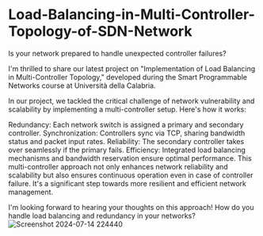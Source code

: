 # Load-Balancing-in-Multi-Controller-Topology-of-SDN-Network
Is your network prepared to handle unexpected controller failures?

I'm thrilled to share our latest project on "Implementation of Load Balancing in Multi-Controller Topology," developed during the Smart Programmable Networks course at Università della Calabria.

In our project, we tackled the critical challenge of network vulnerability and scalability by implementing a multi-controller setup. Here's how it works:

Redundancy: Each network switch is assigned a primary and secondary controller.
Synchronization: Controllers sync via TCP, sharing bandwidth status and packet input rates.
Reliability: The secondary controller takes over seamlessly if the primary fails.
Efficiency: Integrated load balancing mechanisms and bandwidth reservation ensure optimal performance.
This multi-controller approach not only enhances network reliability and scalability but also ensures continuous operation even in case of controller failure. It's a significant step towards more resilient and efficient network management.

I'm looking forward to hearing your thoughts on this approach! How do you handle load balancing and redundancy in your networks?
![Screenshot 2024-07-14 224440](https://github.com/user-attachments/assets/afbd2530-a7b9-46c3-9d5a-c105d1d65644)
